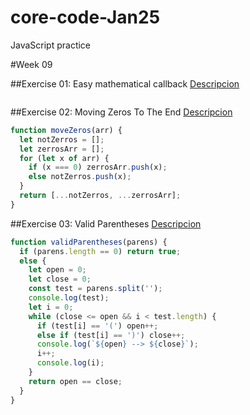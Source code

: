 # core-code-Jan25

JavaScript practice

#Week 09

##Exercise 01: Easy mathematical callback
[Descripcion](https://www.codewars.com/kata/54b7c8d2cd7f51a839000ebf/train/javascript)

```javascript

```

##Exercise 02: Moving Zeros To The End
[Descripcion](https://www.codewars.com/kata/52597aa56021e91c93000cb0/train/javascript)

```javascript
function moveZeros(arr) {
  let notZerros = [];
  let zerrosArr = [];
  for (let x of arr) {
    if (x === 0) zerrosArr.push(x);
    else notZerros.push(x);
  }
  return [...notZerros, ...zerrosArr];
}
```

##Exercise 03: Valid Parentheses
[Descripcion](https://www.codewars.com/kata/52774a314c2333f0a7000688/train/javascript)

```javascript
function validParentheses(parens) {
  if (parens.length == 0) return true;
  else {
    let open = 0;
    let close = 0;
    const test = parens.split('');
    console.log(test);
    let i = 0;
    while (close <= open && i < test.length) {
      if (test[i] == '(') open++;
      else if (test[i] == ')') close++;
      console.log(`${open} --> ${close}`);
      i++;
      console.log(i);
    }
    return open == close;
  }
}
```
